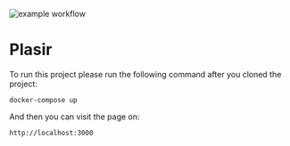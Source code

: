 ![example workflow](https://github.com/amirali-ashraf/plasir/actions/workflows/rails.yml/badge.svg)

# Plasir

To run this project please run the following command after you cloned the project:

```
docker-compose up
```

And then you can visit the page on:

```
http://localhost:3000
```
